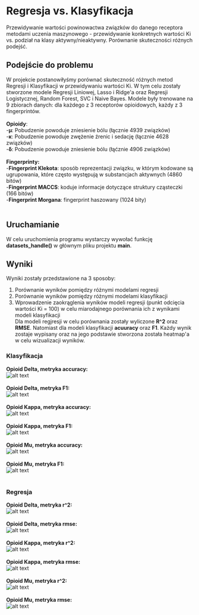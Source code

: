 # Regresja vs. Klasyfikacja
Przewidywanie wartości powinowactwa związków do danego receptora metodami uczenia maszynowego - przewidywanie konkretnych wartości Ki vs. podział na klasy aktywny/nieaktywny. Porównanie skuteczności różnych podejść.

## Podejście do problemu
W projekcie postanowiłyśmy porównać skuteczność różnych metod Regresji i Klasyfikacji w przewidywaniu wartości Ki. W tym celu zostały stworzone modele Regresji Liniowej, Lasso i Ridge'a oraz Regresji Logistycznej, Random Forest, SVC i Naive Bayes. Modele były trenowane na 9 zbiorach danych: dla każdego z 3 receptorów opioidowych, każdy z 3 fingerprintów.<br /> <br />
**Opioidy**:  <br />
-**µ**: Pobudzenie powoduje zniesienie bólu (łącznie 4939 związków) <br />
-**κ**: Pobudzenie powoduje zwężenie źrenic i sedację (łącznie 4628 związków) <br />
-**δ**: Pobudzenie powoduje zniesienie bólu (łąćznie 4906 związków) <br />
<br />
**Fingerprinty:** <br />
-**Fingerprint Klekota**: sposób reprezentacji związku, w którym kodowane są ugrupowania, które często występują w substancjach aktywnych (4860 bitów) <br />
-**Fingerprint MACCS**: koduje informacje dotyczące struktury cząsteczki (166 bitów)<br />
-**Fingerprint Morgana**: fingerprint haszowany (1024 bity)<br />
<br /> 

## Uruchamianie
W celu uruchomienia programu wystarczy wywołać funkcję **datasets_handle()** w głównym pliku projektu **main**.

## Wyniki
Wyniki zostały przedstawione na 3 sposoby:<br />
1. Porównanie wyników pomiędzy różnymi modelami regresji<br />
2. Porównanie wyników pomiędzy różnymi modelami klasyfikacji<br />
3. Wprowadzenie zaokrąglenia wyników modeli regresji (punkt odcięcia wartości Ki = 100) w celu miarodajnego porównania ich z wynikami modeli klasyfikacji<br />
Dla modeli regjresji w celu porównania zostały wyliczone **R^2** oraz **RMSE**. Natomiast dla modeli klasyfikacji **acuuracy** oraz **F1**. Każdy wynik zostaje wypisany oraz na jego podstawie stworzona została heatmap'a w celu wizualizacji wyników.

### Klasyfikacja
**Opioid Delta, metryka accuracy:**<br />
![alt text](https://github.com/Seygaa/umwpl2021/blob/main/results/delta_accuracy.png?raw=true)<br /><br />
**Opioid Delta, metryka F1:**<br />
![alt text](https://github.com/Seygaa/umwpl2021/blob/main/results/delta_f1.png?raw=true)<br /><br />
**Opioid Kappa, metryka accuracy:**<br />
![alt text](https://github.com/Seygaa/umwpl2021/blob/main/results/kappa_accuracy.png?raw=true)<br /><br />
**Opioid Kappa, metryka F1:**<br />
![alt text](https://github.com/Seygaa/umwpl2021/blob/main/results/kappa_f1.png?raw=true)<br /><br />
**Opioid Mu, metryka accuracy:**<br />
![alt text](https://github.com/Seygaa/umwpl2021/blob/main/results/mu_accuracy.png?raw=true)<br /><br />
**Opioid Mu, metryka F1:**<br />
![alt text](https://github.com/Seygaa/umwpl2021/blob/main/results/mu_f1.png?raw=true)<br /><br />

### Regresja
**Opioid Delta, metryka r^2:**<br />
![alt text](https://github.com/Seygaa/umwpl2021/blob/main/results/delta_r^2.png?raw=true)<br /><br />
**Opioid Delta, metryka rmse:**<br />
![alt text](https://github.com/Seygaa/umwpl2021/blob/main/results/delta_rmse.png?raw=true)<br /><br />
**Opioid Kappa, metryka r^2:**<br />
![alt text](https://github.com/Seygaa/umwpl2021/blob/main/results/kappa_r^2.png?raw=true)<br /><br />
**Opioid Kappa, metryka rmse:**<br />
![alt text](https://github.com/Seygaa/umwpl2021/blob/main/results/kappa_rmse.png?raw=true)<br /><br />
**Opioid Mu, metryka r^2:**<br />
![alt text](https://github.com/Seygaa/umwpl2021/blob/main/results/mu_r^2.png?raw=true)<br /><br />
**Opioid Mu, metryka rmse:**<br />
![alt text](https://github.com/Seygaa/umwpl2021/blob/main/results/mu_rmse.png?raw=true)<br /><br />

